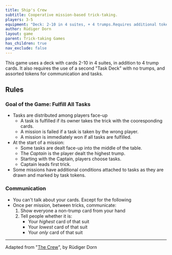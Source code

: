 ```yaml
---
title: Ship's Crew 
subtitle: Cooperative mission-based trick-taking.
players: 3-5
equipment: "Deck: 2-10 in 4 suites, + 4 trumps.Requires additional tokens."
author: Rüdiger Dorn
layout: game
parent: Trick-taking Games
has_children: true
nav_exclude: false
---
```



This game uses a deck with cards 2-10 in 4 suites, in addition to 4 trump cards.
It also requires the use of a second "Task Deck" with no trumps,
and assorted tokens for communication and tasks.



## Rules

### Goal of the Game: **Fulfill All Tasks**

- Tasks are distributed among players face-up
    - A task is fulfilled if its owner takes the trick with the cooresponding cards.
    - A mission is failed if a task is taken by the wrong player.
    - A mission is immediately won if all tasks are fulfilled.
- At the start of a mission:
    - Some tasks are dealt face-up into the middle of the table.
    - The *Captain* is the player dealt the highest trump.
    - Starting with the Captain, players choose tasks.
    - Captain leads first trick.
- Some missions have additional conditions attached to tasks as they are drawn and marked by task tokens.


### Communication

- You can't talk about your cards. Except for the following
- Once per mission, between tricks, communicate:
    1. Show everyone a non-trump card from your hand
    2. Tell people whether it is:
        - Your *highest* card of that suit
        - Your *lowest* card of that suit
        - Your *only* card of that suit
  





---

Adapted from "[The Crew](https://boardgamegeek.com/boardgame/284083/crew-quest-planet-nine)", by Rüdiger Dorn
